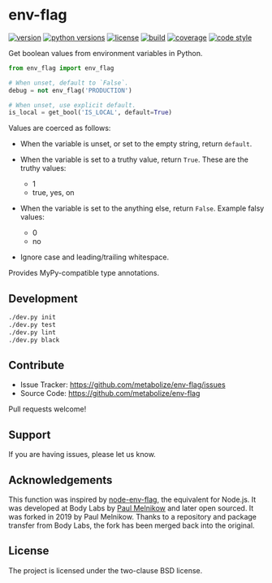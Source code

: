 # env-flag

[![version](https://img.shields.io/pypi/v/env-flag?style=flat-square)][pypi]
[![python versions](https://img.shields.io/pypi/pyversions/env-flag?style=flat-square)][pypi]
[![license](https://img.shields.io/pypi/l/env-flag?style=flat-square)][pypi]
[![build](https://img.shields.io/circleci/project/github/metabolize/env-flag/master?style=flat-square)][build]
[![coverage](https://img.shields.io/badge/coverage-100%25-brightgreen.svg?style=flat-square)][coverage]
[![code style](https://img.shields.io/badge/code%20style-black-black?style=flat-square)][black]

Get boolean values from environment variables in Python.

[pypi]: https://pypi.org/project/env-flag/
[build]: https://circleci.com/gh/metabolize/env-flag/tree/master
[coverage]: https://github.com/metabolize/env-flag/blob/master/.coveragerc
[black]: https://black.readthedocs.io/en/stable/

```py
from env_flag import env_flag

# When unset, default to `False`.
debug = not env_flag('PRODUCTION')

# When unset, use explicit default.
is_local = get_bool('IS_LOCAL', default=True)
```

Values are coerced as follows:

- When the variable is unset, or set to the empty string, return `default`.
- When the variable is set to a truthy value, return `True`.
  These are the truthy values:

    - 1
    - true, yes, on

- When the variable is set to the anything else, return `False`.
  Example falsy values:

    - 0
    - no

- Ignore case and leading/trailing whitespace.

Provides MyPy-compatible type annotations.


## Development

```sh
./dev.py init
./dev.py test
./dev.py lint
./dev.py black
```


## Contribute

- Issue Tracker: https://github.com/metabolize/env-flag/issues
- Source Code: https://github.com/metabolize/env-flag

Pull requests welcome!


## Support

If you are having issues, please let us know.


## Acknowledgements

This function was inspired by [node-env-flag][], the equivalent for Node.js.
It was developed at Body Labs by [Paul Melnikow][] and later open sourced.
It was forked in 2019 by Paul Melnikow. Thanks to a repository and package
transfer from Body Labs, the fork has been merged back into the original.

[node-env-flag]: https://www.npmjs.com/package/node-env-flag
[paul melnikow]: https://github.com/paulmelnikow


## License

The project is licensed under the two-clause BSD license.
